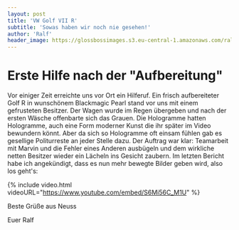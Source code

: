 ```yaml
---
layout: post
title: 'VW Golf VII R'
subtitle: 'Sowas haben wir noch nie gesehen!'
author: 'Ralf'
header_image: https://glossbossimages.s3.eu-central-1.amazonaws.com/ralf/golf_7_r/golfviir.jpg
---
```


# Erste Hilfe nach der "Aufbereitung"

Vor einiger Zeit erreichte uns vor Ort ein Hilferuf. Ein frisch aufbereiteter Golf R in wunschönem Blackmagic Pearl stand vor uns mit einem gefrusteten Besitzer. Der Wagen wurde im Regen übergeben und nach der ersten Wäsche offenbarte sich das Grauen. Die Hologramme hatten Hologramme, auch eine Form moderner Kunst die ihr später im Video bewundern könnt. Aber da sich so Hologramme oft einsam fühlen gab es gesellige Politurreste an jeder Stelle dazu.  Der Auftrag war klar: Teamarbeit mit Marvin und die Fehler eines Anderen ausbügeln und dem wirkliche netten Besitzer wieder ein Lächeln ins Gesicht zaubern. Im letzten Bericht habe ich angekündigt, dass es nun mehr bewegte Bilder geben wird, also los geht's:

{% include video.html videoURL="https://www.youtube.com/embed/S6Mi56C_M1U" %}

Beste Grüße aus Neuss

Euer Ralf